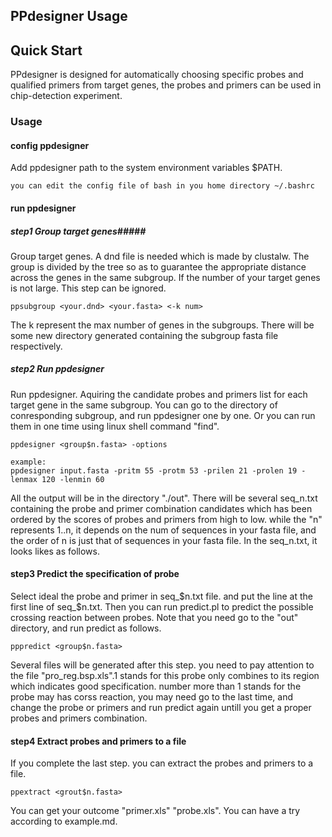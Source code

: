 PPdesigner Usage
----------------
## Quick Start ##

PPdesigner is designed for automatically choosing specific probes and qualified primers from target genes, the probes and primers can be used in chip-detection experiment.

### Usage ###

#### config ppdesigner #####
Add ppdesigner path to the system environment variables $PATH.

	you can edit the config file of bash in you home directory ~/.bashrc

####  run ppdesigner #####
##### step1	 Group target genes#####
Group target  genes. A dnd file is needed which is made by clustalw. The group is divided by the tree so as to guarantee the appropriate distance across the genes in the same subgroup. If the number of your target genes is not large. This step can be ignored.

	ppsubgroup <your.dnd> <your.fasta> <-k num>

The k represent the max number of genes in the subgroups. There will be some new  directory generated containing the subgroup fasta file respectively.
##### step2 	 Run ppdesigner #####
Run ppdesigner. Aquiring the candidate probes and primers list for each target gene in  the same subgroup. You can go to the directory of conresponding subgroup, and run ppdesigner one by one. Or you can run them in one time using linux shell command "find".
	
	ppdesigner <group$n.fasta> -options
	
	example:
	ppdesigner input.fasta -pritm 55 -protm 53 -prilen 21 -prolen 19 -lenmax 120 -lenmin 60

All the output will be in the directory "./out". There will be several seq_n.txt containing the probe and primer combination candidates which has been ordered by the scores of probes and primers from high to low. while the "n" represents 1..n, it depends on the num of sequences in your fasta file, and the order of n is just that of sequences in your fasta file. In the seq_n.txt, it looks likes as follows.
#### step3 Predict the specification of probe ####
Select ideal the probe and primer in seq_$n.txt file. and put the line at the first line of seq_$n.txt. Then you can run predict.pl to predict the possible crossing reaction between probes. Note that you need go to the "out" directory, and run predict as follows.

	pppredict <group$n.fasta>
	
Several files will be generated after this step. you need to pay attention to the file "pro_reg.bsp.xls".1 stands for this probe only combines to its region which indicates good specification. number more than 1 stands for the probe may has corss reaction, you may need go to the last time, and change the probe or primers and run predict again untill you get a proper probes and primers combination.

#### step4 Extract probes and primers to a file ####
If you complete the last step. you can extract the probes and primers to a file.

	ppextract <grout$n.fasta>

You can get  your outcome "primer.xls" "probe.xls".
You can have a try according to example.md.
